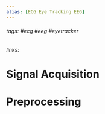 ```yaml
---
alias: [ECG Eye Tracking EEG]
---
```

###### tags: #ecg #eeg #eyetracker 
###### links:  

# Signal Acquisition

# Preprocessing
#